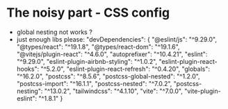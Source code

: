 # The noisy part - CSS config

- global nesting not works ?
- just enough libs please:
  "devDependencies": {
  "@eslint/js": "^9.29.0",
  "@types/react": "^19.1.8",
  "@types/react-dom": "^19.1.6",
  "@vitejs/plugin-react": "^4.6.0",
  "autoprefixer": "^10.4.21",
  "eslint": "^9.29.0",
  "eslint-plugin-airbnb-styling": "^1.0.2",
  "eslint-plugin-react-hooks": "^5.2.0",
  "eslint-plugin-react-refresh": "^0.4.20",
  "globals": "^16.2.0",
  "postcss": "^8.5.6",
  "postcss-global-nested": "^1.2.0",
  "postcss-import": "^16.1.1",
  "postcss-nested": "^7.0.2",
  "postcss-nesting": "^13.0.2",
  "tailwindcss": "^4.1.10",
  "vite": "^7.0.0",
  "vite-plugin-eslint": "^1.8.1"
  }
